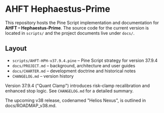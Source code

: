 # AHFT Hephaestus-Prime

This repository hosts the Pine Script implementation and documentation for
**AHFT – Hephaestus‑Prime**. The source code for the current version is located
in `scripts/` and the project documents live under `docs/`.

## Layout

- `scripts/AHFT-HPH-v37.9.4.pine` – Pine Script strategy for version 37.9.4
- `docs/PROJECT.md` – background, architecture and user guides
- `docs/CHARTER.md` – development doctrine and historical notes
- `CHANGELOG.md` – version history


Version 37.9.4 ("Quant Clamp") introduces risk-clamp recalibration and
enhanced stop logic. See `CHANGELOG.md` for a detailed summary.


The upcoming v38 release, codenamed "Helios Nexus", is outlined in docs/ROADMAP_v38.md.

